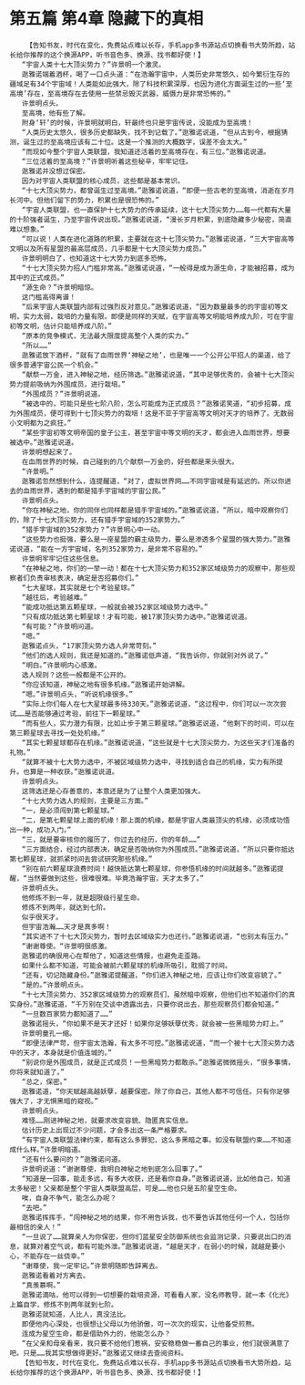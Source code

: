 # 第五篇 第4章 隐藏下的真相
        【告知书友，时代在变化，免费站点难以长存，手机app多书源站点切换看书大势所趋，站长给你推荐的这个换源APP，听书音色多、换源、找书都好使！】
       “宇宙人类十七大顶尖势力？”许景明一个激灵。
       逖雅诺端着酒杯，喝了一口点头道：“在浩瀚宇宙中，人类历史非常悠久，如今繁衍生存的疆域足有34个宇宙域！人类能如此强大，除了科技积累深厚，也因为进化方面诞生过的一些‘至高境’存在，至高境存在去使用一些禁忌毁灭武器，威慑力是非常恐怖的。”
       许景明点头。
       至高境，他有些了解。
       附身‘轩’的时候，许景明就明白，轩最终也只是宇宙传说，没能成为至高境！
       “人类历史太悠久，很多历史都缺失，找不到记载了。”逖雅诺说道，“但从古到今，根据猜测，诞生过的至高境应该有二十位。这是一个推测的大概数字，误差不会太大。”
       “而现如今整个宇宙人类联盟，我知道还活着的至高境存在，有三位。”逖雅诺说道。
       “三位活着的至高境？”许景明听着这些秘辛，牢牢记住。
       逖雅诺并没想过保密。
       因为对宇宙人类联盟的核心成员，这些都是基本常识。
       “十七大顶尖势力，都曾诞生过至高境。”逖雅诺说道，“即便一些古老的至高境，消逝在岁月长河中。但他们留下的势力，积累也是很恐怖的。”
       “宇宙人类联盟，也一直保护十七大势力的传承延续，这十七大顶尖势力……每一代都有大量的十阶强者诞生，乃至宇宙传说出现。”逖雅诺说道，“漫长岁月积累，到底隐藏多少秘密，简直难以想象。”
       “可以说！人类在进化道路的积累，主要就在这十七顶尖势力。”逖雅诺说道，“三大宇宙高等文明以及所有星盟的最高层成员，几乎都是十七大顶尖势力成员。”
       许景明明白了，也知道这十七大势力到底多恐怖。
       “十七大顶尖势力招人门槛非常高。”逖雅诺说道，“一般得是成为源生命，才能被招募，成为其中的正式成员。”
       “源生命？”许景明暗惊。
       这门槛高得离谱！
       “后来宇宙人类联盟内部有过强烈反对意见。”逖雅诺说道，“因为数量最多的的宇宙初等文明，实力太弱，栽培的力量有限。即便是同样的天赋，在宇宙高等文明能培养成九阶，可在宇宙初等文明，估计只能培养成八阶。”
       “原本的竞争模式，无法最大限度提高整个人类的实力。”
       “所以……”
       逖雅诺放下酒杯，“就有了血雨世界‘神秘之地’，也是唯一一个公开公平招人的渠道，给了很多普通宇宙公民一个机会。”
       “献祭一万金，进入神秘之地，经历筛选。”逖雅诺说道，“其中足够优秀的，会被十七大顶尖势力提前吸纳为外围成员，进行栽培。”
       “外围成员？”许景明说道。
       “被选中的，可能只是些七阶八阶，怎么可能成为正式成员？”逖雅诺笑道，“初步招募，成为外围成员，便可得到十七顶尖势力的栽培！这是不亚于宇宙高等文明对天才的培养了。无数弱小文明都为之疯狂。”
       “某些宇宙初等文明帝国的皇子公主，甚至宇宙中等文明的天才，都会进入血雨世界，想要被选中。”逖雅诺说道。
       许景明想起来了。
       在血雨世界的时候，自己碰到的几个献祭一万金的，好些都是来头很大。
       “许景明。”
       逖雅诺忽然想到什么，连提醒道，“对了，虚拟世界网……不同宇宙域是有延迟的。所以你进去的血雨世界，遇到的都是猎手宇宙域的宇宙公民。”
       许景明点头。
       “你在神秘之地，你的同伴也同样都是猎手宇宙域的。”逖雅诺说道，“所以，暗中观察你们的，除了十七大顶尖势力，还有猎手宇宙域的352家势力。”
       “猎手宇宙域的352家势力？”许景明心中一动。
       “这些势力也挺强，要么是一座星盟的霸主级势力，要么是渗透多个星盟的强大势力。”逖雅诺说道，“能在一方宇宙域，名列352家势力，是非常不容易的。”
       许景明牢牢记住这些信息。
       “在神秘之地，你们的一举一动！都在十七大顶尖势力和352家区域级势力的观察中，那些观察者们负责审核表决，确定是否招募你们。”
       “七大星球，其实就是七个考验星球。”
       “越往后，考验越难。”
       “能成功抵达第五颗星球，一般就会被352家区域级势力选中。”
       “只有成功抵达第七颗星球！才有可能，被17家顶尖势力选中。”逖雅诺说道。
       “有可能？”许景明问道。
       “嗯。”
       逖雅诺点头，“17家顶尖势力选人非常苛刻。”
       “他们的选人规则，我还是知道的。”逖雅诺低声道，“我告诉你，你就别对外说了。”
       “明白。”许景明内心感激。
       选人规则？这些一般都是不公开的。
       “你应该知道，神秘之地有很多机缘。”逖雅诺开始讲解。
       “嗯。”许景明点头，“听说机缘很多。”
       “实际上你们每人在七大星球最多待330天。”逖雅诺说道，“这过程中，你们可以一次次尝试……是否能够通过考验，前往下一颗星球。”
       “而有些人，实力潜力有限，比如止步于第三颗星球。”逖雅诺说道，“他剩下的时间，可以在第三颗星球去寻找一处处机缘。”
       “其实七颗星球都存在机缘。”逖雅诺说道，“这些就是十七大顶尖势力，为这些天才们准备的礼物。”
       “就算不被十七大势力选中，不被区域级势力选中，寻找到适合自己的机缘，实力有所提升。也算是一种收获。”逖雅诺说道。
       许景明点头。
       这筛选还是心存善意的，本意还是为了让整个人类更加强大。
       “十七大势力选人的规则，主要是三方面。”
       “一，是必须闯到第七颗星球。”
       “二，是第七颗星球上面的机缘！那上面的机缘，都是宇宙人类最顶尖的机缘，必须成功悟出一种，成功入门。”
       “三，就是要审核你的履历了，你过去的经历，你的年龄……”
       “三方面结合，经过内部表决，确定是否吸纳你为外围成员。”逖雅诺说道，“所以只要你抵达第七颗星球，就抓紧时间去尝试研究那些机缘。”
       “别在前六颗星球浪费时间！越快抵达第七颗星球，你参悟机缘的时间就越多。”逖雅诺提醒，“当然要做到这些，很难很难。毕竟浩瀚宇宙，天才太多了。”
       许景明点头。
       他修炼不到一年，就是超限级行星生命。
       修炼不到两年，就达到七阶。
       似乎很天才。
       但宇宙浩瀚……天才是真多啊！
       “其实进不了十七大顶尖势力，暂时去区域级实力也还行。”逖雅诺说道，“也别太有压力。”
       “谢谢尊使。“许景明很感激。
       逖雅诺的确很用心在帮他了，知道这些情报，也避免走歪路。
       如果什么都不知道，可能会被前六颗星球的机缘所吸引，耽搁了时间。
       “还有，切记隐藏身份。”逖雅诺提醒道，“你们进入神秘之地，应该让你们改变容貌了。”
       “是的。”许景明点头。
       “十七大顶尖势力、352家区域级势力的观察员们，虽然暗中观察，但他们也不知道你们的真实身份。”逖雅诺道，“千万别在交谈中透露出去，只要你说出去，那些观察员们都会知道。”
       “一旦数百家势力都知道了……”
       逖雅诺摇头，“你如果不是天才还好！如果你足够妖孽优秀，就会被一些黑暗势力盯上。”
       许景明童孔一缩。
       “即便法律严苛，但宇宙太浩瀚，有太多不可控。”逖雅诺说道，“而一个被十七大顶尖势力选中的天才，本身就是价值连城的。”
       “别说你是外围成员，就是正式成员！一些黑暗势力都敢杀。”逖雅诺微微摇头，“很多事情，你将来就知道了。”
       “总之，保密。”
       逖雅诺道，“你天赋越高越妖孽，越要保密。除了你自己，其他人都不可信任。只有你足够强大了，才无惧黑暗的窥视。”
       许景明点头。
       难怪……刚进神秘之地，就要求改变容貌、隐匿真实信息。
       估计历史上出现过不少问题，才会多出这一条严格要求。
       “有宇宙人类联盟法律约束，都有这么多罪犯，这么多黑暗之事。如没有联盟约束……不知道成什么样。”许景明暗道。
       “还有什么要问的？”逖雅诺问道。
       许景明说道：“谢谢尊使，我明白神秘之地到底怎么回事了。”
       “知道是一回事，能走多远，有多大收获，还是看你自身。”逖雅诺说道，比如他自己，知道太多秘密！父亲都是整个宇宙人类联盟高层，可是……他也只是五阶星空生命。
       唉，自身不争气，能怎么办呢？
       “去吧。”
       逖雅诺挥挥手，“闯神秘之地的结果，你不用告诉我，也不要告诉其他任何一个人，包括你最相信的亲人！”
       “一旦说了……就算亲人为你保密，但你们蓝星安全防御系统也会监测记录，只要说出口的消息，就算对着空气说，都有可能外泄。”逖雅诺说道，“越是天才，在弱小的时候，就越是要小心，不能存在一丝侥幸。”
       “谢尊使，我一定牢记。”许景明随即告辞离去。
       逖雅诺看着对方离去。
       “真羡慕啊。”
       逖雅诺滴咕，他可以得到一切想要的栽培资源，可看看人家，没名师教导，就一本《化光》上篇自学，修炼不到两年就到七阶。
       逖雅诺就知道，人比人，真没法比。
       即便他内心深处，也很想让父母以为他骄傲，可一次次的现实，让他备受煎熬。
       连成为星空生命，都是借助外力的，他能怎么办？
       “在父亲和母亲看来，我只要不给他们惹祸，安安稳稳做一番自己的事业，他们就很满意了吧。只是……我其实想做得更好。”逖雅诺又继续去查阅资料。
       【告知书友，时代在变化，免费站点难以长存，手机app多书源站点切换看书大势所趋，站长给你推荐的这个换源APP，听书音色多、换源、找书都好使！】